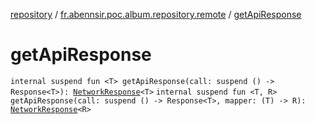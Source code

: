 [repository](../index.md) / [fr.abennsir.poc.album.repository.remote](index.md) / [getApiResponse](./get-api-response.md)

# getApiResponse

`internal suspend fun <T> getApiResponse(call: suspend () -> Response<T>): `[`NetworkResponse`](../fr.abennsir.poc.album.repository.data/-network-response/index.md)`<T>`
`internal suspend fun <T, R> getApiResponse(call: suspend () -> Response<T>, mapper: (T) -> R): `[`NetworkResponse`](../fr.abennsir.poc.album.repository.data/-network-response/index.md)`<R>`